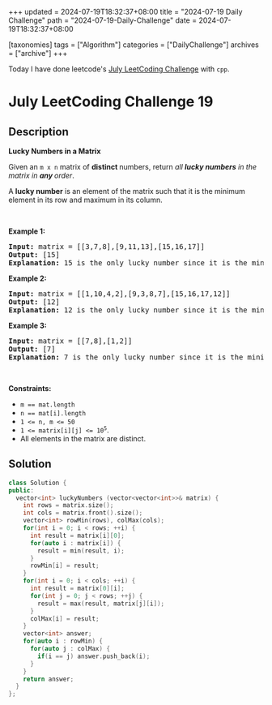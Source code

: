 +++
updated = 2024-07-19T18:32:37+08:00
title = "2024-07-19 Daily Challenge"
path = "2024-07-19-Daily-Challenge"
date = 2024-07-19T18:32:37+08:00

[taxonomies]
tags = ["Algorithm"]
categories = ["DailyChallenge"]
archives = ["archive"]
+++

Today I have done leetcode's [July LeetCoding Challenge](https://leetcode.com/problems/lucky-numbers-in-a-matrix/) with `cpp`.

<!-- more -->

# July LeetCoding Challenge 19

## Description

**Lucky Numbers in a Matrix**

<p>Given an <code>m x n</code> matrix of <strong>distinct </strong>numbers, return <em>all <strong>lucky numbers</strong> in the matrix in <strong>any </strong>order</em>.</p>

<p>A <strong>lucky number</strong> is an element of the matrix such that it is the minimum element in its row and maximum in its column.</p>

<p>&nbsp;</p>
<p><strong class="example">Example 1:</strong></p>

<pre>
<strong>Input:</strong> matrix = [[3,7,8],[9,11,13],[15,16,17]]
<strong>Output:</strong> [15]
<strong>Explanation:</strong> 15 is the only lucky number since it is the minimum in its row and the maximum in its column.
</pre>

<p><strong class="example">Example 2:</strong></p>

<pre>
<strong>Input:</strong> matrix = [[1,10,4,2],[9,3,8,7],[15,16,17,12]]
<strong>Output:</strong> [12]
<strong>Explanation:</strong> 12 is the only lucky number since it is the minimum in its row and the maximum in its column.
</pre>

<p><strong class="example">Example 3:</strong></p>

<pre>
<strong>Input:</strong> matrix = [[7,8],[1,2]]
<strong>Output:</strong> [7]
<strong>Explanation:</strong> 7 is the only lucky number since it is the minimum in its row and the maximum in its column.
</pre>

<p>&nbsp;</p>
<p><strong>Constraints:</strong></p>

<ul>
	<li><code>m == mat.length</code></li>
	<li><code>n == mat[i].length</code></li>
	<li><code>1 &lt;= n, m &lt;= 50</code></li>
	<li><code>1 &lt;= matrix[i][j] &lt;= 10<sup>5</sup></code>.</li>
	<li>All elements in the matrix are distinct.</li>
</ul>


## Solution

``` cpp
class Solution {
public:
  vector<int> luckyNumbers (vector<vector<int>>& matrix) {
    int rows = matrix.size();
    int cols = matrix.front().size();
    vector<int> rowMin(rows), colMax(cols);
    for(int i = 0; i < rows; ++i) {
      int result = matrix[i][0];
      for(auto i : matrix[i]) {
        result = min(result, i);
      }
      rowMin[i] = result;
    }
    for(int i = 0; i < cols; ++i) {
      int result = matrix[0][i];
      for(int j = 0; j < rows; ++j) {
        result = max(result, matrix[j][i]);
      }
      colMax[i] = result;
    }
    vector<int> answer;
    for(auto i : rowMin) {
      for(auto j : colMax) {
        if(i == j) answer.push_back(i);
      }
    }
    return answer;
  }
};
```
